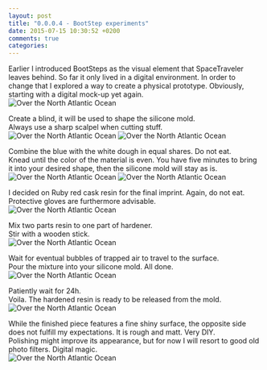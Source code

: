 ```yaml
---
layout: post
title: "0.0.0.4 - BootStep experiments"
date: 2015-07-15 10:30:52 +0200
comments: true
categories:
---
```


Earlier I introduced BootSteps as the visual element that SpaceTraveler leaves behind.
So far it only lived in a digital environment. In order to change that I explored a way to create a physical prototype.
Obviously, starting with a digital mock-up yet again.</br>
<img src="/images/swag/00_mockup.jpg" alt="Over the North Atlantic Ocean">

Create a blind, it will be used to shape the silicone mold.</br>
Always use a sharp scalpel when cutting stuff.</br>
<img src="/images/swag/01_cut.jpg" alt="Over the North Atlantic Ocean">
<img src="/images/swag/02_glue.jpg" alt="Over the North Atlantic Ocean">

Combine the blue with the white dough in equal shares. Do not eat.</br>
Knead until the color of the material is even. You have five minutes to bring it into your desired shape, then the silicone mold will stay as is.</br>
<img src="/images/swag/03_silicon.jpg" alt="Over the North Atlantic Ocean">
<img src="/images/swag/04_blinds.jpg" alt="Over the North Atlantic Ocean">

I decided on Ruby red cask resin for the final imprint.
Again, do not eat. Protective gloves are furthermore advisable.</br>
<img src="/images/swag/05_harz.jpg" alt="Over the North Atlantic Ocean">

Mix two parts resin to one part of hardener.</br>
Stir with a wooden stick.</br>
<img src="/images/swag/06_mix.jpg" alt="Over the North Atlantic Ocean">

Wait for eventual bubbles of trapped air to travel to the surface.</br>
Pour the mixture into your silicone mold. All done.</br>
<img src="/images/swag/07_fill.jpg" alt="Over the North Atlantic Ocean">

Patiently wait for 24h.</br>
Voila. The hardened resin is ready to be released from the mold.</br>
<img src="/images/swag/08_form.jpg" alt="Over the North Atlantic Ocean">

While the finished piece features a fine shiny surface, the opposite side does not fulfill my expectations. It is rough and matt. Very DIY.</br>
Polishing might improve its appearance, but for now I will resort to good old photo filters. Digital magic.</br>
<img src="/images/swag/09_scene.jpg" alt="Over the North Atlantic Ocean">
